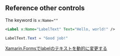 ## Reference other controls

The keyword is `x:Name=""`

```xml
<Label x:Name="LabelText" Text="Hello, world!" />
```

```cs
LabelText.Text = "Good job!"
```

[Xamarin.Formsでlabelのテキストを動的に変更する](http://tks-lab.hatenablog.com/entry/2017/06/22/092330)
